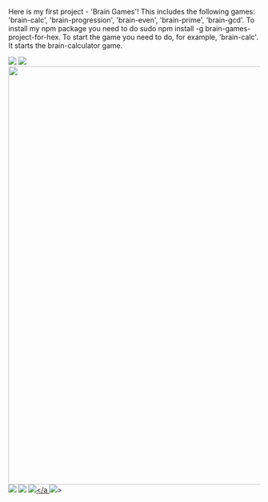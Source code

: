 Here is my first project - 'Brain Games'! This includes the following games: 'brain-calc', 'brain-progression', 'brain-even', 'brain-prime', 'brain-gcd'. To install my npm package you need to do sudo npm install -g brain-games-project-for-hex. To start the game you need to do, for example, 'brain-calc'. It starts the brain-calculator game.

<a href="https://travis-ci.org/Vla2d/frontend-project-lvl1"><img src="https://travis-ci.org/Vla2d/frontend-project-lvl1.svg?branch=master"></a>
<a href="https://codeclimate.com/github/Vla2d/frontend-project-lvl1/maintainability"><img src="https://api.codeclimate.com/v1/badges/726d60cf1735b2d6f0f7/maintainability" /></a>
<a href="https://asciinema.org/a/272149"><img src="https://asciinema.org/a/272149.png" width="836"/></a>
<a href="https://asciinema.org/a/272350" target="_blank"><img src="https://asciinema.org/a/272350.svg" /></a>
<a href="https://asciinema.org/a/9tc3OW8IZQ4s7Z35RrwKvw1cT" target="_blank"><img src="https://asciinema.org/a/9tc3OW8IZQ4s7Z35RrwKvw1cT.svg" /></a>
<a href="https://asciinema.org/a/6LEmo9K0rKkjqkEKcTpLvTqDx" target="_blank"><img src="https://asciinema.org/a/6LEmo9K0rKkjqkEKcTpLvTqDx.svg" /></a
<a href="https://asciinema.org/a/qF59xsOYwbsmUuRxt6Cz5ynf8" target="_blank"><img src="https://asciinema.org/a/qF59xsOYwbsmUuRxt6Cz5ynf8.svg" /></a>>
